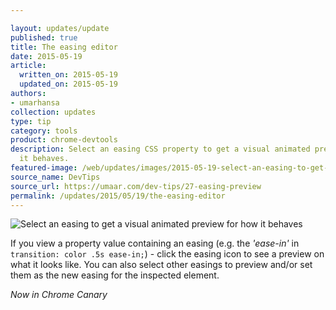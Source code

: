 ```yaml
---

layout: updates/update
published: true
title: The easing editor
date: 2015-05-19
article:
  written_on: 2015-05-19
  updated_on: 2015-05-19
authors:
- umarhansa
collection: updates
type: tip
category: tools
product: chrome-devtools
description: Select an easing CSS property to get a visual animated preview for how
  it behaves.
featured-image: /web/updates/images/2015-05-19-select-an-easing-to-get-a-visual-animated-preview-for-how-it-behaves/easing-preview.gif
source_name: DevTips
source_url: https://umaar.com/dev-tips/27-easing-preview
permalink: /updates/2015/05/19/the-easing-editor
---
```

<img src="/web/updates/images/2015-05-19-select-an-easing-to-get-a-visual-animated-preview-for-how-it-behaves/easing-preview.gif" alt="Select an easing to get a visual animated preview for how it behaves">

If you view a property value containing an easing (e.g. the <em>'ease-in'</em> in <code>transition: color .5s ease-in;</code>) - click the easing icon to see a preview on what it looks like. You can also select other easings to preview and/or set them as the new easing for the inspected element.

<em>Now in Chrome Canary</em>
